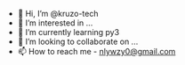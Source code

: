 - 👋 Hi, I’m @kruzo-tech
- 👀 I’m interested in ...
- 🌱 I’m currently learning py3
- 💞️ I’m looking to collaborate on ...
- 📫 How to reach me - nlywzy0@gmail.com

<!---
kruzo-tech/kruzo-tech is a ✨ special ✨ repository because its `README.md` (this file) appears on your GitHub profile.
You can click the Preview link to take a look at your changes.
--->
